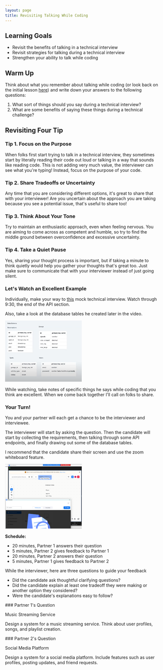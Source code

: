 ```yaml
---
layout: page
title: Revisiting Talking While Coding
---
```


## Learning Goals
* Revisit the benefits of talking in a technical interview
* Revisit strategies for talking during a technical interview
* Strengthen your ability to talk while coding

## Warm Up

Think about what you remember about talking while coding (or look back on the initial lesson [here](https://launch.turing.edu/module5/lessons/Week1/TalkingWhileCoding)) and write down your answers to the following questions:


1. What sort of things should you say during a technical interview?
1. What are some benefits of saying these things during a technical challenge?

## Revisiting Four Tip

### Tip 1. Focus on the Purpose

When folks first start trying to talk in a technical interview, they sometimes start by literally reading their code out loud or talking in a way that sounds like reading code. This is not adding very much value, the interviewer can see what you're typing! Instead, focus on the purpose of your code.

### Tip 2. Share Tradeoffs or Uncertainty

Any time that you are considering different options, it's great to share that with your interviewer! Are you uncertain about the approach you are taking because you see a potential issue, that's useful to share too!

### Tip 3. Think About Your Tone

Try to maintain an enthusiastic approach, even when feeling nervous. You are aiming to come across as competent and humble, so try to find the middle ground between overconfidence and excessive uncertainty.

### Tip 4. Take a Quiet Pause

Yes, sharing your thought process is important, but if taking a minute to think quietly would help you gather your thoughts that's great too. Just make sure to communicate that with your interviewer instead of just going silent.


### Let's Watch an Excellent Example

Individually, make your way to [this](https://www.youtube.com/watch?v=NtMvNh0WFVM) mock technical interview. Watch through 9:30, the end of the API section.

Also, take a look at the database tables he created later in the video.

<img src="/assets/images/module6/week3/InterviewDBTables.png" style="max-width: 50%;" >

While watching, take notes of specific things he says while coding that you think are excellent. When we come back together I'll call on folks to share.

### Your Turn!

You and your partner will each get a chance to be the interviewer and interviewee. 

The interviewer will start by asking the question. Then the candidate will start by collecting the requirements, then talking through some API endpoints, and finally drawing out some of the database tables.

I recommend that the candidate share their screen and use the zoom whiteboard feature.

<img src="/assets/images/module6/week3/ZoomWhiteboard.png" style="max-width: 50%;" >

**Schedule:**
* 20 minutes, Partner 1 answers their question
* 5 minutes, Partner 2 gives feedback to Partner 1
* 20 minutes, Partner 2 answers their question
* 5 minutes, Partner 1 gives feedback to Partner 2

While the interviewer, here are three questions to guide your feedback
* Did the candidate ask thoughtful clarifying questions?
* Did the candidate explain at least one tradeoff they were making or another option they considered?
* Were the candidate's explanations easy to follow?

<section class="answer" markdown="1">
### Partner 1's Question

Music Streaming Service

Design a system for a music streaming service. Think about user profiles, songs, and playlist creation.

</section>


<section class="answer" markdown="1">
### Partner 2's Question

Social Media Platform

Design a system for a social media platform. Include features such as user profiles, posting updates, and friend requests.

</section>